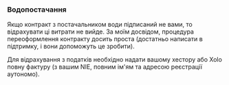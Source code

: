 ### Водопостачання

Якщо контракт з постачальником води підписаний не вами, то відрахувати ці витрати не вийде. За моїм досвідом, процедура
переоформлення контракту досить проста (достатньо написати в підтримку, і вони допоможуть це зробити).

Для відрахування з податків необхідно надати вашому хестору або Xolo повну фактуру (з вашим NIE, повним ім'ям та адресою
реєстрації аутономо).
